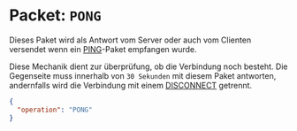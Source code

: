 # Packet: `PONG`
Dieses Paket wird als Antwort vom Server oder auch vom Clienten versendet wenn ein [PING](PING.md)-Paket empfangen wurde.

Diese Mechanik dient zur überprüfung, ob die Verbindung noch besteht. Die Gegenseite muss innerhalb von `30 Sekunden` mit diesem Paket antworten, andernfalls wird die Verbindung mit einem [DISCONNECT](DISCONNECT.md) getrennt.

```json
{
  "operation": "PONG"
}
```
